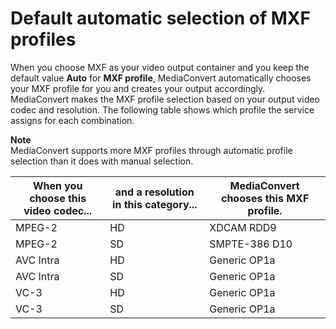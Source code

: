 # Default automatic selection of MXF profiles<a name="default-automatic-selection-of-mxf-profiles"></a>

When you choose MXF as your video output container and you keep the default value **Auto** for **MXF profile**, MediaConvert automatically chooses your MXF profile for you and creates your output accordingly\. MediaConvert makes the MXF profile selection based on your output video codec and resolution\. The following table shows which profile the service assigns for each combination\.

**Note**  
MediaConvert supports more MXF profiles through automatic profile selection than it does with manual selection\.


| When you choose this video codec\.\.\. | and a resolution in this category\.\.\. | MediaConvert chooses this MXF profile\. | 
| --- | --- | --- | 
| MPEG\-2 | HD | XDCAM RDD9 | 
| MPEG\-2 | SD | SMPTE\-386 D10 | 
| AVC Intra | HD | Generic OP1a | 
| AVC Intra | SD | Generic OP1a | 
| VC\-3 | HD | Generic OP1a | 
| VC\-3 | SD | Generic OP1a | 